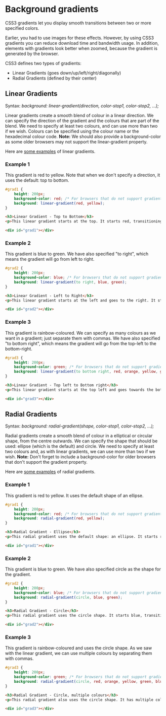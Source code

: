 # Background gradients

CSS3 gradients let you display smooth transitions between two or more specified colors.

Earlier, you had to use images for these effects. However, by using CSS3 gradients you can reduce download time and bandwidth usage. In addition, elements with gradients look better when zoomed, because the gradient is generated by the browser.

CSS3 defines two types of gradients:

- Linear Gradients (goes down/up/left/right/diagonally)
- Radial Gradients (defined by their center)

## Linear Gradients

Syntax: *background: linear-gradient(direction, color-stop1, color-stop2, ...);*

Linear gradients create a smooth blend of colour in a linear direction. We can specify the direction of the gradient and the colours that are part of the blend. We need to specify at least two colours, and can use more than two if we wish. Colours can be specified using the colour name or the hexadecimal colour code. **Note:** We should also provide a background-color as some older browsers may not support the linear-gradient property.

Here are <a href="archives/examples/gradient1.html" target="_blank">some examples</a> of linear gradients.

### Example 1

This gradient is red to yellow. Note that when we don't specify a direction, it uses the default: top to bottom.
```css
#grad1 {
    height: 200px;
    background-color: red; /* For browsers that do not support gradients */
    background: linear-gradient(red, yellow);
}
```
```html
<h3>Linear Gradient - Top to Bottom</h3>
<p>This linear gradient starts at the top. It starts red, transitioning to yellow.</p>

<div id="grad1"></div>
```


### Example 2

This gradient is blue to green. We have also specified "to right", which means the gradient will go from left to right.
```css
#grad2 {
    height: 200px;
    background-color: blue; /* For browsers that do not support gradients */
    background: linear-gradient(to right, blue, green);
}
```
```html
<h3>Linear Gradient - Left to Right</h3>
<p>This linear gradient starts at the left and goes to the right. It starts blue, transitioning to green.</p>

<div id="grad2"></div>
```


### Example 3

This gradient is rainbow-coloured. We can specify as many colours as we want in a gradient; just separate them with commas. We have also specified "to bottom right", which means the gradient will go from the top-left to the bottom-right.
```css
#grad3 {
    height: 200px;
    background-color: green; /* For browsers that do not support gradients */
    background: linear-gradient(to bottom right, red, orange, yellow, green, blue, indigo, violet);
}
```
```html
<h3>Linear Gradient - Top left to Bottom right</h3>
<p>This linear gradient starts at the top left and goes towards the bottom right. It has multiple colour stops: red, orange, yellow, green, blue, indigo, and violet - all the colours of the rainbow!</p>

<div id="grad3"></div>
```


## Radial Gradients

Syntax: *background: radial-gradient(shape, color-stop1, color-stop2, ...);*

Radial gradients create a smooth blend of colour in a elliptical or circular shape, from the centre outwards. We can specify the shape that should be used: ellipse (which is the default) and circle. We need to specify at least two colours and, as with linear gradients, we can use more than two if we wish. **Note:** Don't forget to include a background-color for older browsers that don't support the gradient property.

Here are <a href="archives/examples/gradient2.html" target="_blank">some examples</a> of radial gradients.

### Example 1

This gradient is red to yellow. It uses the default shape of an ellipse.
```css
#grad1 {
    height: 200px;
    background-color: red; /* For browsers that do not support gradients */
    background: radial-gradient(red, yellow);
}
```
```html
<h3>Radial Gradient - Ellipse</h3>
<p>This radial gradient uses the default shape: an ellipse. It starts red in the centre, transitioning outwards to yellow.</p>

<div id="grad1"></div>
```


### Example 2

This gradient is blue to green. We have also specified circle as the shape for the gradient.
```css
#grad2 {
    height: 200px;
    background-color: blue; /* For browsers that do not support gradients */
    background: radial-gradient(circle, blue, green);
}
```
```html
<h3>Radial Gradient - Circle</h3>
<p>This radial gradient uses the circle shape. It starts blue, transitioning outwards to green.</p>

<div id="grad2"></div>
```


### Example 3

This gradient is rainbow-coloured and uses the circle shape. As we saw with the linear gradient, we can use multiple colours by separating them with commas.
```css
#grad3 {
    height: 200px;
    background-color: green; /* For browsers that do not support gradients */
    background: radial-gradient(circle, red, orange, yellow, green, blue, indigo, violet);
}
```
```html
<h3>Radial Gradient - Circle, multiple colours</h3>
<p>This radial gradient also uses the circle shape. It has multiple colour stops: red, orange, yellow, green, blue, indigo, and violet - all the colours of the rainbow!</p>

<div id="grad3"></div>
```
